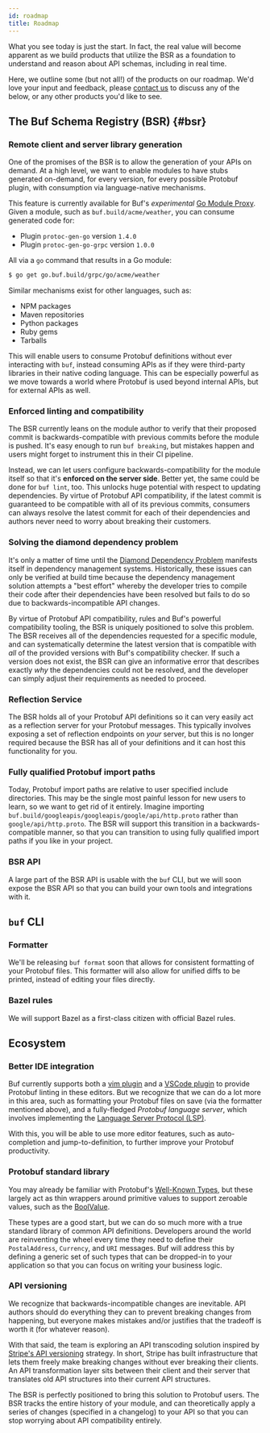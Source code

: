 ```yaml
---
id: roadmap
title: Roadmap
---
```


What you see today is just the start. In fact, the real value will become apparent as we build
products that utilize the BSR as a foundation to understand and reason about API schemas,
including in real time.

Here, we outline some (but not all!) of the products on our roadmap. We'd love your input
and feedback, please [contact us](contact.md) to discuss any of the below, or any other products
you'd like to see.

## The Buf Schema Registry (BSR) {#bsr}

### Remote client and server library generation

One of the promises of the BSR is to allow the generation of your APIs on demand. At a high level,
we want to enable modules to have stubs generated on-demand, for every version, for every possible
Protobuf plugin, with consumption via language-native mechanisms.

This feature is currently available for Buf's *experimental* [Go Module Proxy](bsr/remote-generation/overview.mdx#go-module-proxy).
Given a module, such as `buf.build/acme/weather`, you can consume generated code for:

  - Plugin `protoc-gen-go` version `1.4.0`
  - Plugin `protoc-gen-go-grpc` version `1.0.0`

All via a `go` command that results in a Go module:

```sh
$ go get go.buf.build/grpc/go/acme/weather
```

Similar mechanisms exist for other languages, such as:

  - NPM packages
  - Maven repositories
  - Python packages
  - Ruby gems
  - Tarballs

This will enable users to consume Protobuf definitions without ever interacting with `buf`,
instead consuming APIs as if they were third-party libraries in their native coding
language. This can be especially powerful as we move towards a world where Protobuf is used
beyond internal APIs, but for external APIs as well.

### Enforced linting and compatibility

The BSR currently leans on the module author to verify that their proposed commit is backwards-compatible with previous commits
before the module is pushed. It's easy enough to run `buf breaking`, but mistakes happen and users might forget to instrument
this in their CI pipeline.

Instead, we can let users configure backwards-compatibility for the module itself so that it's **enforced on the server side**.
Better yet, the same could be done for `buf lint`, too. This unlocks huge potential with respect to updating dependencies.
By virtue of Protobuf API compatibility, if the latest commit is guaranteed to be compatible with all of its previous commits,
consumers can always resolve the latest commit for each of their dependencies and authors never need to worry about breaking
their customers.

### Solving the diamond dependency problem

It's only a matter of time until the [Diamond Dependency Problem](https://en.wikipedia.org/wiki/Dependency_hell) manifests itself
in dependency management systems. Historically, these issues can only be verified at build time because the dependency management
solution attempts a "best effort" whereby the developer tries to compile their code after their dependencies have been resolved but
fails to do so due to backwards-incompatible API changes.

By virtue of Protobuf API compatibility, rules and Buf's powerful compatibility tooling, the BSR is uniquely positioned to
solve this problem. The BSR receives all of the dependencies requested for a specific module, and can systematically
determine the latest version that is compatible with *all* of the provided versions with Buf's compatibility checker. If
such a version does not exist, the BSR can give an informative error that describes exactly *why* the dependencies could
not be resolved, and the developer can simply adjust their requirements as needed to proceed.

### Reflection Service

The BSR holds all of your Protobuf API definitions so it can very easily act as a reflection server for your
Protobuf messages. This typically involves exposing a set of reflection endpoints on *your* server, but this
is no longer required because the BSR has all of your definitions and it can host this functionality for you.

### Fully qualified Protobuf import paths

Today, Protobuf import paths are relative to user specified include directories. This may be
the single most painful lesson for new users to learn, so we want to get rid of it entirely.
Imagine importing `buf.build/googleapis/googleapis/google/api/http.proto` rather than `google/api/http.proto`.
The BSR will support this transition in a backwards-compatible manner, so that you can transition
to using fully qualified import paths if you like in your project.

### BSR API

A large part of the BSR API is usable with the `buf` CLI, but we will soon expose the BSR API so that
you can build your own tools and integrations with it.

## `buf` CLI

### Formatter

We'll be releasing `buf format` soon that allows for consistent formatting of your Protobuf files. This formatter will also
allow for unified diffs to be printed, instead of editing your files directly.

### Bazel rules

We will support Bazel as a first-class citizen with official Bazel rules.

## Ecosystem

### Better IDE integration

Buf currently supports both a [vim plugin](https://github.com/bufbuild/vim-buf) and a
[VSCode plugin](https://github.com/bufbuild/vscode-buf) to provide Protobuf linting in these editors.
But we recognize that we can do a lot more in this area, such as formatting your Protobuf files
on save (via the formatter mentioned above), and a fully-fledged *Protobuf language server*, which
involves implementing the [Language Server Protocol (LSP)](https://langserver.org).

With this, you will be able to use more editor features, such as auto-completion and
jump-to-definition, to further improve your Protobuf productivity.

### Protobuf standard library

You may already be familiar with Protobuf's [Well-Known Types](https://developers.google.com/protocol-buffers/docs/reference/google.protobuf),
but these largely act as thin wrappers around primitive values to support zeroable values, such
as the [BoolValue](https://developers.google.com/protocol-buffers/docs/reference/google.protobuf#boolvalue).

These types are a good start, but we can do so much more with a true standard library of common API
definitions. Developers around the world are reinventing the wheel every time they need to define
their `PostalAddress`, `Currency`, and `URI` messages. Buf will address this by defining a generic set of such
types that can be dropped-in to your application so that you can focus on writing your business logic.

### API versioning

We recognize that backwards-incompatible changes are inevitable. API authors should do everything they can to
prevent breaking changes from happening, but everyone makes mistakes and/or justifies that the tradeoff is
worth it (for whatever reason).

With that said, the team is exploring an API transcoding solution inspired by [Stripe's API versioning](https://stripe.com/blog/api-versioning)
strategy. In short, Stripe has built infrastructure that lets them freely make breaking changes without ever
breaking their clients. An API transformation layer sits between their client and their server that translates
old API structures into their current API structures.

The BSR is perfectly positioned to bring this solution to Protobuf users. The BSR tracks the entire history of
your module, and can theoretically apply a series of changes (specified in a changelog) to your API so that
you can stop worrying about API compatibility entirely.
